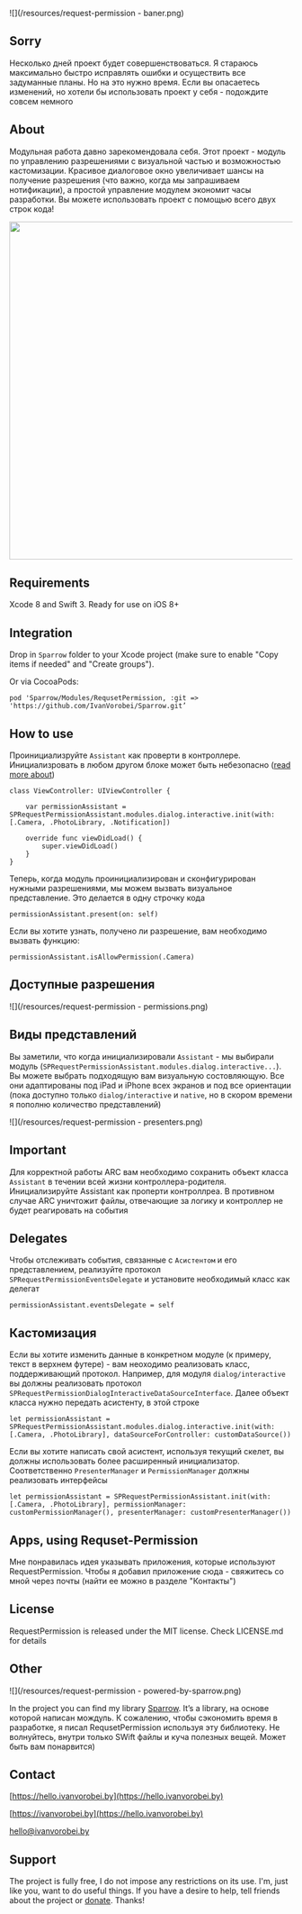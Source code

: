 ![](/resources/request-permission - baner.png)

## Sorry
Несколько дней проект будет совершенствоваться. Я стараюсь максимально быстро исправлять ошибки и осуществить все задуманные планы. Но на это нужно время. Если вы опасаетесь изменений, но хотели бы использовать проект у себя - подождите совсем немного

## About
Модульная работа давно зарекомендовала себя. Этот проект - модуль по управлению разрешениями с визуальной частью и возможностью кастомизации. Красивое диалоговое окно увеличивает шансы на получение разрешения (что важно, когда мы запрашиваем нотификации), а простой управление модулем  экономит часы разработки. Вы можете использовать проект с помощью всего двух строк кода!

<img src="https://raw.githubusercontent.com/IvanVorobei/RequestPermission/master/resources/request-permission%20-%20mockup_preview.gif" width="600">

## Requirements
Xcode 8 and Swift 3. Ready for use on iOS 8+

## Integration
Drop in `Sparrow` folder to your Xcode project (make sure to enable "Copy items if needed" and "Create groups").

Or via CocoaPods:
    
    pod 'Sparrow/Modules/RequsetPermission, :git => 'https://github.com/IvanVorobei/Sparrow.git’

## How to use
Проинициализруйте `Assistant` как проверти в контроллере. Инициализровать в любом другом блоке может быть небезопасно ([read more about](#important))

	class ViewController: UIViewController {
    
    	var permissionAssistant = SPRequestPermissionAssistant.modules.dialog.interactive.init(with: [.Camera, .PhotoLibrary, .Notification])

    	override func viewDidLoad() {
        	super.viewDidLoad()
    	}
	}

Теперь, когда модуль проинициализирован и сконфигурирован нужными разрешениями, мы можем вызвать визуальное представление. Это делается в одну строчку кода

	permissionAssistant.present(on: self)

Если вы хотите узнать, получено ли разрешение, вам необходимо вызвать функцию:
    
    permissionAssistant.isAllowPermission(.Camera)

## Доступные разрешения

![](/resources/request-permission - permissions.png)

## Виды представлений
Вы заметили, что когда инициализировали `Assistant` - мы выбирали модуль (`SPRequestPermissionAssistant.modules.dialog.interactive...`). Вы можете выбрать подходящую вам визуальную состовляющую. Все они адаптированы под iPad и iPhone всех экранов и под все ориентации (пока доступно только `dialog/interactive` и `native`, но в скором времени я пополню количество представлений)

![](/resources/request-permission - presenters.png)

## Important
Для корректной работы ARC вам необходимо сохранить объект класса `Assistant` в течении всей жизни контроллера-родителя. Инициализируйте Аssistant как проперти контроллреа. В противном случае ARC уничтожит файлы, отвечающие за логику и контроллер не будет реагировать на события

## Delegates
Чтобы отслеживать события, связанные с `Асистентом` и его представлением, реализуйте протокол `SPRequestPermissionEventsDelegate` и установите необходимый класс как делегат

	permissionAssistant.eventsDelegate = self

## Кастомизация
Если вы хотите изменить данные в конкретном модуле (к примеру, текст в верхнем футере) - вам неоходимо реализовать класс, поддерживающий протокол. Например, для модуля `dialog/interactive` вы должны реализовать протокол `SPRequestPermissionDialogInteractiveDataSourceInterface`. Далее объект класса нужно передать асистенту, в этой строке 

	let permissionAssistant = SPRequestPermissionAssistant.modules.dialog.interactive.init(with: [.Camera, .PhotoLibrary], dataSourceForController: customDataSource())

Если вы хотите написать свой асистент, используя текущий скелет, вы должны использовать более расширенный инициализатор. Соответственно `PresenterManager` и  `PermissionManager` должны реализовать интерфейсы

	let permissionAssistant = SPRequestPermissionAssistant.init(with: [.Camera, .PhotoLibrary], permissionManager: customPermissionManager(), presenterManager: customPresenterManager())

## Apps, using Requset-Permission
Мне понравилась идея указывать приложения, которые используют RequestPermission. Чтобы я добавил приложение сюда - свяжитесь со мной через почты (найти ее можно в разделе "Контакты")

## License
RequestPermission is released under the MIT license. Check LICENSE.md for details

## Other
![](/resources/request-permission - powered-by-sparrow.png)

In the project you can find my library [Sparrow](https://github.com/IvanVorobei/Sparrow). It’s a library, на основе которой написан мождуль. К сожалению, чтобы сэкономить время в разработке, я писал RequsetPermission используя эту библиотеку. Не волнуйтесь, внутри только SWift файлы и куча полезных вещей. Может быть вам понарвится) 

## Contact
 
[https://hello.ivanvorobei.by](https://hello.ivanvorobei.by)

[https://ivanvorobei.by](https://hello.ivanvorobei.by)

hello@ivanvorobei.by

## Support
The project is fully free, I do not impose any restrictions on its use. I'm, just like you, want to do useful things. If you have a desire to help, tell friends about the project or [donate](http://ivanvorobei.by/donate). Thanks!
